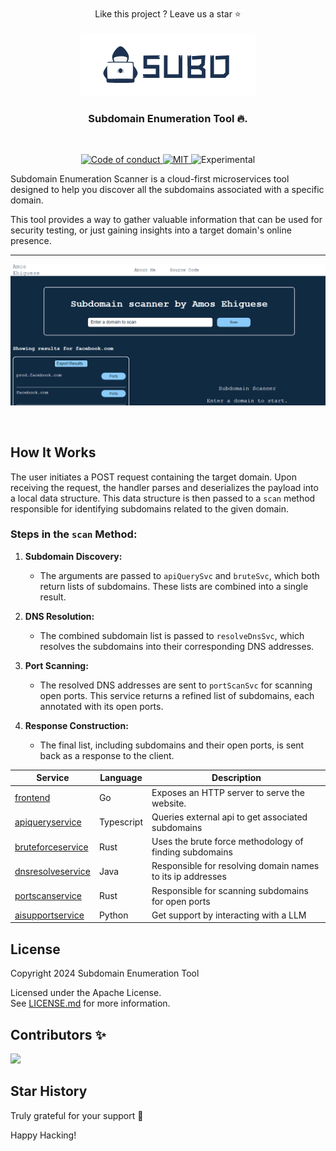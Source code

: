 <br/>

<div align="center">
  Like this project ? Leave us a star ⭐
</div>

<br/>

<div align="center">
  <a href="#" target="_blank">
  <picture>
    <source media="(prefers-color-scheme: dark)" srcset="assets/subdomain.png">
    <img alt="Subd Logo" src="assets/subdomain.png" width="280"/>
  </picture>
  </a>
</div>


<h3 align="center">
  Subdomain Enumeration Tool 🔥.
</h3>

<br/>

<p align="center">
  <a href="CODE_OF_CONDUCT.md">
    <img src="https://img.shields.io/badge/Contributor%20Covenant-2.0-4baaaa.svg" alt="Code of conduct">
  </a>
  <a href="LICENSE">
    <img src="https://img.shields.io/badge/license-Apache%20-blue" alt="MIT">
  </a>
  <img src="https://img.shields.io/badge/status-experimental-red" alt="Experimental">
</p>


<div>
<span>

Subdomain Enumeration Scanner is a cloud-first microservices tool designed to help you discover all the subdomains associated with a specific domain.

This tool provides a way to gather valuable information that can be used for security testing, or just gaining insights into a target domain's online presence.
</span>
</div>

---




<p align="center">
  <img src="assets/subdomain-scanner.png" alt="Application Banner" width="640" >
</p>

<br/>


## How It Works

The user initiates a POST request containing the target domain. Upon receiving the request, the handler parses and deserializes the payload into a local data structure. This data structure is then passed to a `scan` method responsible for identifying subdomains related to the given domain.

### Steps in the `scan` Method:

1. **Subdomain Discovery:**
   - The arguments are passed to `apiQuerySvc` and `bruteSvc`, which both return lists of subdomains. These lists are combined into a single result.

2. **DNS Resolution:**
   - The combined subdomain list is passed to `resolveDnsSvc`, which resolves the subdomains into their corresponding DNS addresses.

3. **Port Scanning:**
   - The resolved DNS addresses are sent to `portScanSvc` for scanning open ports. This service returns a refined list of subdomains, each annotated with its open ports.

4. **Response Construction:**
   - The final list, including subdomains and their open ports, is sent back as a response to the client.

| Service                                              | Language      | Description                                                                                                                       |
| ---------------------------------------------------- | ------------- | --------------------------------------------------------------------------------------------------------------------------------- |
| [frontend](/src/frontend)                           | Go            | Exposes an HTTP server to serve the website.|
| [apiqueryservice](/src/apiquerysvc)                     | Typescript            | Queries external api to get associated subdomains                                                           |
| [bruteforceservice](/src/brutesvc) | Rust           | Uses the brute force methodology of finding subdomains                       |
| [dnsresolveservice](/src/dnsresolvesvc)             | Java       | Responsible for resolving domain names to its ip addresses |
| [portscanservice](/src/portscansvc)               | Rust       | Responsible for scanning subdomains for open ports                                    |
| [aisupportservice](/src/aisupportsvc)             | Python           | Get support by interacting with a LLM                                |



## License

Copyright 2024 Subdomain Enumeration Tool

Licensed under the Apache License. <br/> See [LICENSE.md](LICENSE.md) for more information.

## Contributors ✨

<a href="https://github.com/remarkablemark">
  <img src="https://avatars.githubusercontent.com/u/93928881?s=50&u=b468eec8d146b8a918bcae959e3ee7b74ba336c2&v=4&mask=circle">
</a>



## Star History

Truly grateful for your support 💖

Happy Hacking!

